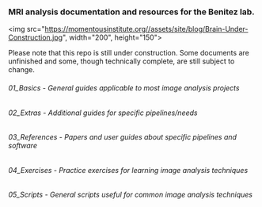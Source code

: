 ### MRI analysis documentation and resources for the Benitez lab.

<img src="https://momentousinstitute.org//assets/site/blog/Brain-Under-Construction.jpg", width="200", height="150">

Please note that this repo is still under construction. Some documents are unfinished and some, though technically complete, are still subject to change.

###### 01_Basics - General guides applicable to most image analysis projects
###### 02_Extras - Additional guides for specific pipelines/needs
###### 03_References - Papers and user guides about specific pipelines and software 
###### 04_Exercises - Practice exercises for learning image analysis techniques
###### 05_Scripts - General scripts useful for common image analysis techniques

